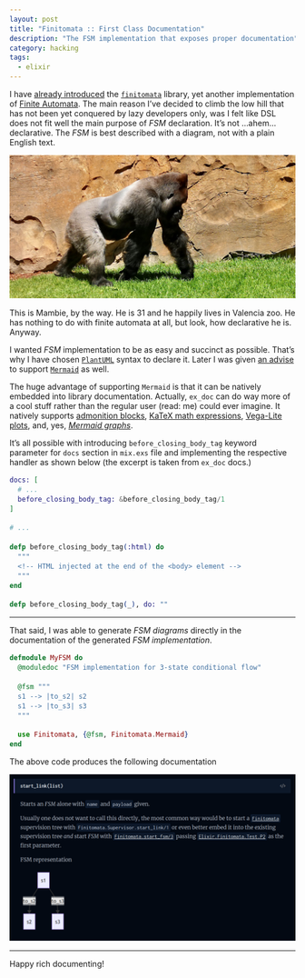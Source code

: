 ```yaml
---
layout: post
title: "Finitomata :: First Class Documentation"
description: "The FSM implementation that exposes proper documentation"
category: hacking
tags:
  - elixir
---
```


I have [already introduced](https://rocket-science.ru/hacking/2022/04/02/finitomata) the [`finitomata`](https://github.com/am-kantox/finitomata) library, yet another implementation of [Finite Automata](https://en.wikipedia.org/wiki/Finite-state_machine). The main reason I’ve decided to climb the low hill that has not been yet conquered by lazy developers only, was I‌ felt like DSL‌ does not fit well the main purpose of _FSM_ declaration. It’s not …ahem… declarative. The _FSM_‌ is best described with a diagram, not with a plain English text.

![Mambie](/img/mambie.jpg)

This is Mambie, by the way. He is 31 and he happily lives in Valencia zoo. He has nothing to do with finite automata at all, but look, how declarative he is. Anyway.

I‌ wanted _FSM_ implementation to be as easy and succinct as possible. That’s why I have chosen [`PlantUML`](https://plantuml.com/en/state-diagram) syntax to declare it. Later I was given [an advise](https://elixirforum.com/t/elixir-blog-post-finitomata-the-proper-fsm-for-elixir/46983/11) to support [`Mermaid`](https://mermaid.live/) as well.

The huge advantage of supporting `Mermaid` is that it can be natively embedded into library documentation. Actually, `ex_doc` can do way more of a cool stuff rather than the regular user (read: me) could ever imagine. It natively supports [admonition blocks](https://hexdocs.pm/ex_doc/readme.html#admonition-blocks), [KaTeX math expressions](https://hexdocs.pm/ex_doc/readme.html#rendering-math), [Vega-Lite plots](https://hexdocs.pm/ex_doc/readme.html#rendering-vega-lite-plots), and, yes, [_Mermaid graphs_](https://hexdocs.pm/ex_doc/readme.html#rendering-mermaid-graphs).

It’s all possible with introducing `before_closing_body_tag` keyword parameter for `docs` section in `mix.exs` file and implementing the respective handler as shown below (the excerpt is taken from `ex_doc` docs.)

```elixir
docs: [
  # ...
  before_closing_body_tag: &before_closing_body_tag/1
]

# ...

defp before_closing_body_tag(:html) do
  """
  <!-- HTML injected at the end of the <body> element -->
  """
end

defp before_closing_body_tag(_), do: ""
```

---

That said, I was able to generate _FSM diagrams_ directly in the documentation of the generated _FSM implementation_.

```elixir
defmodule MyFSM do
  @moduledoc "FSM implementation for 3-state conditional flow"

  @fsm """
  s1 --> |to_s2| s2
  s1 --> |to_s3| s3
  """

  use Finitomata, {@fsm, Finitomata.Mermaid}
end
```

The above code produces the following documentation

![FSM drawn with Mermaid](/img/fsm-mermaid.png)

---

Happy rich documenting!
